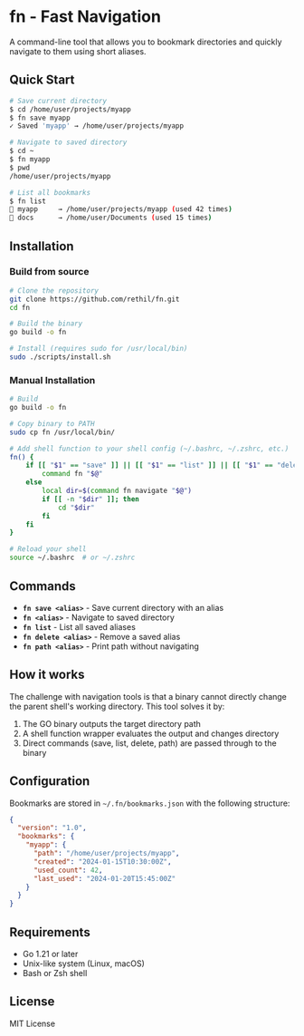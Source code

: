 # fn - Fast Navigation

A command-line tool that allows you to bookmark directories and quickly navigate to them using short aliases.

## Quick Start

```bash
# Save current directory
$ cd /home/user/projects/myapp
$ fn save myapp
✓ Saved 'myapp' → /home/user/projects/myapp

# Navigate to saved directory
$ cd ~
$ fn myapp
$ pwd
/home/user/projects/myapp

# List all bookmarks
$ fn list
📍 myapp     → /home/user/projects/myapp (used 42 times)
📍 docs      → /home/user/Documents (used 15 times)
```

## Installation

### Build from source

```bash
# Clone the repository
git clone https://github.com/rethil/fn.git
cd fn

# Build the binary
go build -o fn

# Install (requires sudo for /usr/local/bin)
sudo ./scripts/install.sh
```

### Manual Installation

```bash
# Build
go build -o fn

# Copy binary to PATH
sudo cp fn /usr/local/bin/

# Add shell function to your shell config (~/.bashrc, ~/.zshrc, etc.)
fn() {
    if [[ "$1" == "save" ]] || [[ "$1" == "list" ]] || [[ "$1" == "delete" ]] || [[ "$1" == "path" ]]; then
        command fn "$@"
    else
        local dir=$(command fn navigate "$@")
        if [[ -n "$dir" ]]; then
            cd "$dir"
        fi
    fi
}

# Reload your shell
source ~/.bashrc  # or ~/.zshrc
```

## Commands

- **`fn save <alias>`** - Save current directory with an alias
- **`fn <alias>`** - Navigate to saved directory
- **`fn list`** - List all saved aliases
- **`fn delete <alias>`** - Remove a saved alias
- **`fn path <alias>`** - Print path without navigating

## How it works

The challenge with navigation tools is that a binary cannot directly change the parent shell's working directory. This tool solves it by:

1. The GO binary outputs the target directory path
2. A shell function wrapper evaluates the output and changes directory
3. Direct commands (save, list, delete, path) are passed through to the binary

## Configuration

Bookmarks are stored in `~/.fn/bookmarks.json` with the following structure:

```json
{
  "version": "1.0",
  "bookmarks": {
    "myapp": {
      "path": "/home/user/projects/myapp",
      "created": "2024-01-15T10:30:00Z",
      "used_count": 42,
      "last_used": "2024-01-20T15:45:00Z"
    }
  }
}
```

## Requirements

- Go 1.21 or later
- Unix-like system (Linux, macOS)
- Bash or Zsh shell

## License

MIT License